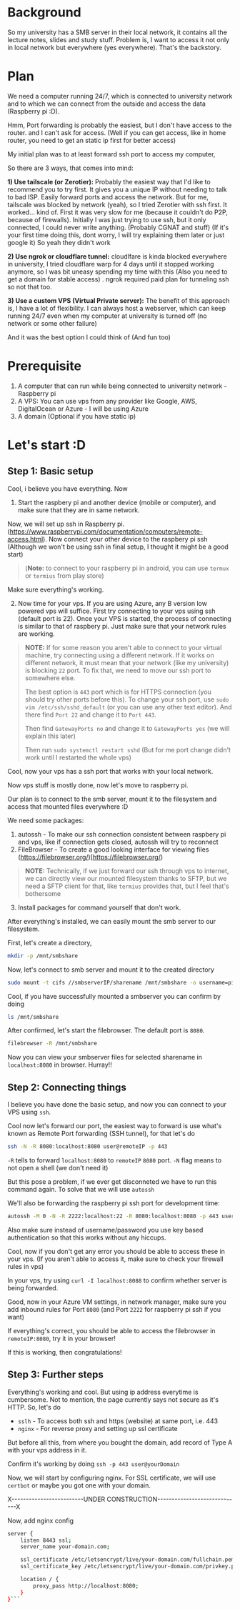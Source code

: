 
# Background

So my university has a SMB server in their local network, it contains all  the lecture notes, slides and study stuff. Problem is, I want to access it not only in local network but everywhere (yes everywhere). 
That's the backstory.

# Plan

We need a computer running 24/7, which is connected to university network and to which we can connect from the outside and access the data (Raspberry pi :D).

Hmm, Port forwarding is probably the easiest, but I don't have access to the router. and I can't ask for access. 
(Well if you can get access, like in home router, you need to get an static ip first for better access)

My initial plan was to at least forward ssh port to access my computer,

So there are 3 ways, that comes into mind:

**1) Use tailscale (or Zerotier):** 
Probably the easiest way that I'd like to recommend you to try first. It gives you a unique IP without needing to talk to bad ISP. Easily forward ports and access the network. 
But for me, tailscale was blocked by network (yeah), so I tried Zerotier with ssh first. It worked... kind of. First it was very slow for me (because it couldn't do P2P, because of firewalls). Initially I was just trying to use ssh, but it only connected, I could never write anything. (Probably CGNAT and stuff) (If it's your first time doing this, dont worry, I will try explaining them later or just google it)
So yeah they didn't work

**2) Use ngrok or cloudflare tunnel:**
  cloudlfare is kinda blocked everywhere in university, I tried cloudflare warp for 4 days until it stopped working anymore, so I was bit uneasy spending my time with this (Also you need to get a domain for stable access) . ngrok required paid plan for tunneling ssh so not that too. 

**3) Use a custom VPS (Virtual Private server):**
The benefit of this approach is, I have a lot of flexibility. I can always host a webserver, which can keep running 24/7 even when my computer at university is turned off (no network or some other failure)

And it was the best option I could think of (And fun too)

# Prerequisite
1) A computer that can run while being connected to university network - Raspberry pi 
2) A VPS: You can use vps from any provider like Google, AWS, DigitalOcean or Azure - I will be using Azure
3) A domain (Optional if you have static ip)


# Let's start :D

## Step 1: Basic setup
Cool, i believe you have everything. Now
1) Start the raspbery pi and another device (mobile or computer), and make sure that they are in same network.

Now, we will set up ssh in Raspberry pi. (https://www.raspberrypi.com/documentation/computers/remote-access.html). Now connect your other device to the raspbery pi ssh (Although we won't be using ssh in final setup, I thought it might be a good start) 
> (**Note:** to connect to your raspberry pi in android, you can use `termux` or `termius` from play store)

Make sure everything's working. 

2) Now time for your vps. If you are using Azure, any B version low powered vps will suffice. First try connecting to your vps using ssh (default port is 22). Once your VPS is started, the process of connecting is similar to that of raspbery pi. Just make sure that your network rules are working. 

> **NOTE:** If for some reason you aren't able to connect to your virtual machine, try connecting using a different network. If it works on different network, it must mean that your network (like my university) is blocking `22` port. To fix that, we need to move our ssh port to somewhere else.
>
> The best option is `443` port which is for HTTPS connection (you should try other ports before this). To change your ssh port, use `sudo vim /etc/ssh/sshd_default` (or you can use any other text editor). And there find `Port 22` and change it to `Port 443`.
>
> Then find `GatewayPorts no` and change it to `GatewayPorts yes` (we will explain this later)
>
> Then run `sudo systemctl restart sshd` (But for me port change didn't work until I restarted the whole vps) 


Cool, now your vps has a ssh port that works with your local network. 

Now vps stuff is mostly done, now let's move to raspberry pi. 

Our plan is to connect to the smb server, mount it to the filesystem and access that mounted files everywhere :D

We need some packages: 
1) autossh - To make our ssh connection consistent between raspbery pi and vps, like if connection gets closed, autossh will try to reconnect
2) FileBrowser - To create a good looking interface for viewing files (https://filebrowser.org/)[https://filebrowser.org/)
> **NOTE:** Technically, if we just forward our ssh through vps to internet, we can directly view our mounted filesystem thanks to SFTP, but we need a SFTP client for that, like `termius` provides that, but I feel that's bothersome
3) Install packages for command yourself that don't work.

After everything's installed, we can easily mount the smb server to our filesystem.

First, let's create a directory,
```bash
mkdir -p /mnt/smbshare
```

Now, let's connect to smb server and mount it to the created directory
```bash
sudo mount -t cifs //smbserverIP/sharename /mnt/smbshare -o username=pi,password=yourpass
```

Cool, if you have successfully mounted a smbserver you can confirm by doing 
```bash
ls /mnt/smbshare
```

After confirmed, let's start the filebrowser. The default port is `8080`. 


```bash
filebrowser -R /mnt/smbshare
```

Now you can view your smbserver files for selected sharename in `localhost:8080` in browser. Hurray!!

## Step 2: Connecting things 

I believe you have done the basic setup, and now you can connect to your VPS using `ssh`. 

Cool now let's forward our port, the easiest way to forward is use what's known as Remote Port forwarding (SSH tunnel), for that let's do 

```bash
ssh -N -R 8080:localhost:8080 user@remoteIP -p 443
```
`-R` tells to forward `localhost:8080` to `remoteIP` `8080` port.
`-N` flag means to not open a shell (we don't need it)

But this pose a problem, if we ever get disconneted we have to run this command again. To solve that we will use `autossh`

We'll also be forwarding the raspberry pi ssh port for development time:

```bash
autossh -M 0 -N -R 2222:localhost:22 -R 8080:localhost:8080 -p 443 user@remoteIP
```

Also make sure instead of username/password you use key based authentication so that this works without any hiccups.

Cool, now if you don't get any error you should be able to access these in your vps. (If you aren't able to access it, make sure to check your firewall rules in vps)

In your vps, try using `curl -I localhost:8088` to confirm whether server is being forwarded.

Good, now in your Azure VM settings, in network manager, make sure you add inbound rules for Port `8080` (and Port `2222` for raspberry pi ssh if you want)

If everything's correct, you should be able to access the filebrowser in `remoteIP:8080`, try it in your browser!

If this is working, then congratulations! 


## Step 3: Further steps

Everything's working and cool. But using ip address everytime is cumbersome. 
Not to mention, the page currently says not secure as it's HTTP. So, let's do

- `sslh` - To access both ssh and https (website) at same port, i.e. 443
- `nginx` - For reverse proxy and setting up ssl certificate

But before all this, from where you bought the domain, add record of Type A with your vps address in it. 

Confirm it's working by doing `ssh -p 443 user@yourDomain` 

Now, we will start by configuring nginx. For SSL certificate, we will use `certbot` or maybe you got one with your domain. 

X-------------------------UNDER CONSTRUCTION-----------------------------X

Now, add nginx config

```bash
server {
    listen 8443 ssl;
    server_name your-domain.com;

    ssl_certificate /etc/letsencrypt/live/your-domain.com/fullchain.pem;
    ssl_certificate_key /etc/letsencrypt/live/your-domain.com/privkey.pem;

    location / {
        proxy_pass http://localhost:8080;
    }
}```

